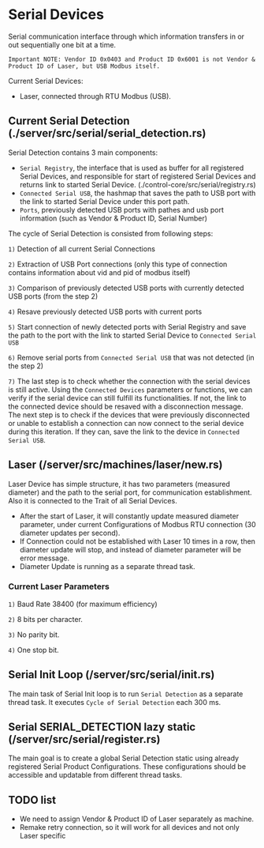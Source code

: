 # Serial Devices
Serial communication interface through which information transfers in or out sequentially one bit at a time.

`Important NOTE: Vendor ID 0x0403 and Product ID 0x6001 is not Vendor & Product ID of Laser, but USB Modbus itself.`

Current Serial Devices:
- Laser, connected through RTU Modbus (USB).

## Current Serial Detection (./server/src/serial/serial_detection.rs)
Serial Detection contains 3 main components:
- `Serial Registry`, the interface that is used as buffer for all registered Serial Devices, and responsible for start of registered Serial Devices and returns link to started Serial Device. (./control-core/src/serial/registry.rs)
- `Connected Serial USB`, the hashmap that saves the path to USB port with the link to started Serial Device under this port path.
- `Ports`, previously detected USB ports with pathes and usb port information (such as Vendor & Product ID, Serial Number)

The cycle of Serial Detection is consisted from following steps:

`1)` Detection of all current Serial Connections

`2)` Extraction of USB Port connections (only this type of connection contains information about vid and pid of modbus itself)

`3)` Comparison of previously detected USB ports with currently detected USB ports (from the step 2)

`4)` Resave previously detected USB ports with current ports

`5)` Start connection of newly detected ports with Serial Registry and save the path to the port with the link to started Serial Device to `Connected Serial USB`

`6)` Remove serial ports from `Connected Serial USB` that was not detected (in the step 2)

`7)` The last step is to check whether the connection with the serial devices is still active. Using the `Connected Devices` parameters or functions, we can verify if the serial device can still fulfill its functionalities. If not, the link to the connected device should be resaved with a disconnection message. 
The next step is to check if the devices that were previously disconnected or unable to establish a connection can now connect to the serial device during this iteration. If they can, save the link to the device in `Connected Serial USB`.

## Laser (/server/src/machines/laser/new.rs)
Laser Device has simple structure, it has two parameters (measured diameter) and the path to the serial port, for communication establishment. Also it is connected to the Trait of all Serial Devices.

- After the start of Laser, it will constantly update measured diameter parameter, under current Configurations of Modbus RTU connection (30 diameter updates per second).
- If Connection could not be established with Laser 10 times in a row, then diameter update will stop, and instead of diameter parameter will be error message.
- Diameter Update is running as a separate thread task.

### Current Laser Parameters
`1)` Baud Rate 38400 (for maximum efficiency)

`2)` 8 bits per character.

`3)` No parity bit.

`4)` One stop bit.

## Serial Init Loop (/server/src/serial/init.rs)
The main task of Serial Init loop is to run `Serial Detection` as a separate thread task. It executes `Cycle of Serial Detection` each 300 ms.

## Serial SERIAL_DETECTION lazy static (/server/src/serial/register.rs)
The main goal is to create a global Serial Detection static using already registered Serial Product Configurations. These configurations should be accessible and updatable from different thread tasks.

## TODO list
- We need to assign Vendor & Product ID of Laser separately as machine.
- Remake retry connection, so it will work for all devices and not only Laser specific

